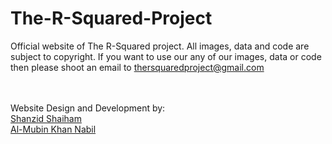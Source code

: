 # The-R-Squared-Project

Official website of The R-Squared project. All images, data and code are subject to copyright. If you want to use our any of our images, data or code then
please shoot an email to thersquaredproject@gmail.com


<br>
<br>
Website Design and Development by:<br>
<a target="_blank" href="https://shanzid.com">Shanzid Shaiham</a><br>
<a target="_blank" href="https://fb.com/almubin.nabil">Al-Mubin Khan Nabil</a>
